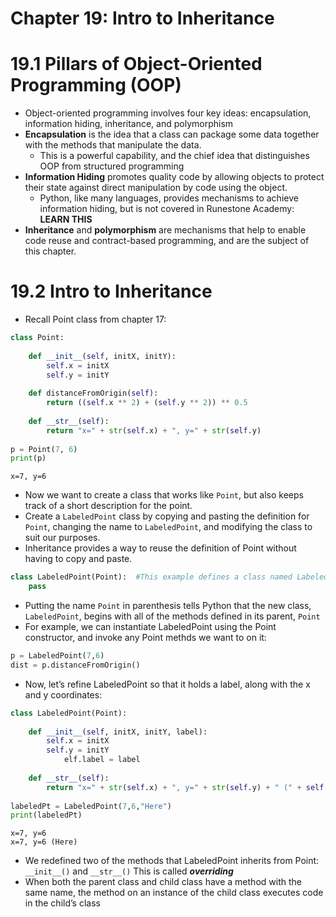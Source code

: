 # Chapter 19: Intro to Inheritance
# 19.1 Pillars of Object-Oriented Programming (OOP)
- Object-oriented programming involves four key ideas: encapsulation, information hiding, inheritance, and polymorphism
- **Encapsulation** is the idea that a class can package some data together with the methods that manipulate the data.
    - This is a powerful capability, and the chief idea that distinguishes OOP from structured programming
- **Information Hiding** promotes quality code by allowing objects to protect their state against direct manipulation by code using the object.
    - Python, like many languages, provides mechanisms to achieve information hiding, but is not covered in Runestone Academy: **LEARN THIS**
- **Inheritance** and **polymorphism** are mechanisms that help to enable code reuse and contract-based programming, and are the subject of this chapter.
# 19.2 Intro to Inheritance
- Recall Point class from chapter 17:
```python
class Point:
    
    def __init__(self, initX, initY):
        self.x = initX
        self.y = initY
    
    def distanceFromOrigin(self):
        return ((self.x ** 2) + (self.y ** 2)) ** 0.5
    
    def __str__(self):
        return "x=" + str(self.x) + ", y=" + str(self.y)
    
p = Point(7, 6)
print(p)
```

    x=7, y=6

- Now we want to create a class that works like `Point`, but also keeps track of a short description for the point.
- Create a `LabeledPoint` class by copying and pasting the definition for `Point`, changing the name to `LabeledPoint`, and modifying the class to suit our purposes.
- Inheritance provides a way to reuse the definition of Point without having to copy and paste.
```python
class LabeledPoint(Point):	#This example defines a class named LabeledPoint that inherits from the Point class.
    pass
```

- Putting the name `Point` in parenthesis tells Python that the new class, `LabeledPoint`, begins with all of the methods defined in its parent, `Point`
- For example, we can instantiate LabeledPoint using the Point constructor, and invoke any Point methds we want to on it:
```python
p = LabeledPoint(7,6)
dist = p.distanceFromOrigin()
```

- Now, let’s refine LabeledPoint so that it holds a label, along with the x and y coordinates:
```python
class LabeledPoint(Point):
    
    def __init__(self, initX, initY, label):
        self.x = initX
        self.y = initY
            elf.label = label
    
    def __str__(self):
        return "x=" + str(self.x) + ", y=" + str(self.y) + " (" + self.label + ")"
    
labeledPt = LabeledPoint(7,6,"Here")
print(labeledPt)
```

    x=7, y=6
    x=7, y=6 (Here)

- We redefined two of the methods that LabeledPoint inherits from Point: `__init__()` and `__str__()` This is called _**overriding**_
- When both the parent class and child class have a method with the same name, the method on an instance of the child class executes code in the child’s class